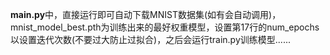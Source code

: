 **main.py**中，直接运行即可自动下载MNIST数据集(如有会自动调用)，mnist_model_best.pth为训练出来的最好权重模型，设置第17行的num_epochs以设置迭代次数(不要过大防止过拟合)，之后会运行train.py训练模型......
